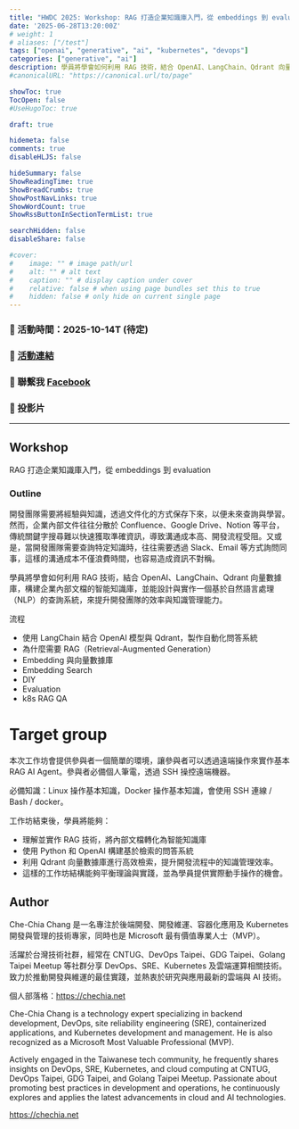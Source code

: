 ```yaml
---
title: "HWDC 2025: Workshop: RAG 打造企業知識庫入門，從 embeddings 到 evaluation"
date: '2025-06-28T13:20:00Z'
# weight: 1
# aliases: ["/test"]
tags: ["openai", "generative", "ai", "kubernetes", "devops"]
categories: ["generative", "ai"]
description: 學員將學會如何利用 RAG 技術，結合 OpenAI、LangChain、Qdrant 向量數據庫，構建企業內部文檔的智能知識庫，並能設計與實作一個基於自然語言處理（NLP）的查詢系統，來提升開發團隊的效率與知識管理能力。
#canonicalURL: "https://canonical.url/to/page"

showToc: true
TocOpen: false
#UseHugoToc: true

draft: true

hidemeta: false
comments: true
disableHLJS: false

hideSummary: false
ShowReadingTime: true
ShowBreadCrumbs: true
ShowPostNavLinks: true
ShowWordCount: true
ShowRssButtonInSectionTermList: true

searchHidden: false
disableShare: false

#cover:
#    image: "" # image path/url
#    alt: "" # alt text
#    caption: "" # display caption under cover
#    relative: false # when using page bundles set this to true
#    hidden: false # only hide on current single page
---
```


### 📅 活動時間：2025-10-14T (待定)
### 🔗 [活動連結](https://k8s.ithome.com.tw/2024/workshop-page/3259)
### 📘 聯繫我 [Facebook](https://www.facebook.com/engineer.from.scratch)
### 📑 投影片

---

## Workshop

RAG 打造企業知識庫入門，從 embeddings 到 evaluation

### Outline

開發團隊需要將經驗與知識，透過文件化的方式保存下來，以便未來查詢與學習。然而，企業內部文件往往分散於 Confluence、Google Drive、Notion 等平台，傳統關鍵字搜尋難以快速獲取準確資訊，導致溝通成本高、開發流程受阻。又或是，當開發團隊需要查詢特定知識時，往往需要透過 Slack、Email 等方式詢問同事，這樣的溝通成本不僅浪費時間，也容易造成資訊不對稱。

學員將學會如何利用 RAG 技術，結合 OpenAI、LangChain、Qdrant 向量數據庫，構建企業內部文檔的智能知識庫，並能設計與實作一個基於自然語言處理（NLP）的查詢系統，來提升開發團隊的效率與知識管理能力。

流程
- 使用 LangChain 結合 OpenAI 模型與 Qdrant，製作自動化問答系統
- 為什麼需要 RAG（Retrieval-Augmented Generation）
- Embedding 與向量數據庫
- Embedding Search
- DIY
- Evaluation
- k8s RAG QA

# Target group

本次工作坊會提供參與者一個簡單的環境，讓參與者可以透過遠端操作來實作基本 RAG AI Agent。參與者必備個人筆電，透過 SSH 操控遠端機器。

必備知識：Linux 操作基本知識，Docker 操作基本知識，會使用 SSH 連線 / Bash / docker。

工作坊結束後，學員將能夠：
- 理解並實作 RAG 技術，將內部文檔轉化為智能知識庫
- 使用 Python 和 OpenAI 構建基於檢索的問答系統
- 利用 Qdrant 向量數據庫進行高效檢索，提升開發流程中的知識管理效率。
- 這樣的工作坊結構能夠平衡理論與實踐，並為學員提供實際動手操作的機會。

## Author

Che-Chia Chang 是一名專注於後端開發、開發維運、容器化應用及 Kubernetes 開發與管理的技術專家，同時也是 Microsoft 最有價值專業人士（MVP）。

活躍於台灣技術社群，經常在 CNTUG、DevOps Taipei、GDG Taipei、Golang Taipei Meetup 等社群分享 DevOps、SRE、Kubernetes 及雲端運算相關技術。致力於推動開發與維運的最佳實踐，並熱衷於研究與應用最新的雲端與 AI 技術。

個人部落格：https://chechia.net

Che-Chia Chang is a technology expert specializing in backend development, DevOps, site reliability engineering (SRE), containerized applications, and Kubernetes development and management. He is also recognized as a Microsoft Most Valuable Professional (MVP).

Actively engaged in the Taiwanese tech community, he frequently shares insights on DevOps, SRE, Kubernetes, and cloud computing at CNTUG, DevOps Taipei, GDG Taipei, and Golang Taipei Meetup. Passionate about promoting best practices in development and operations, he continuously explores and applies the latest advancements in cloud and AI technologies.

https://chechia.net
